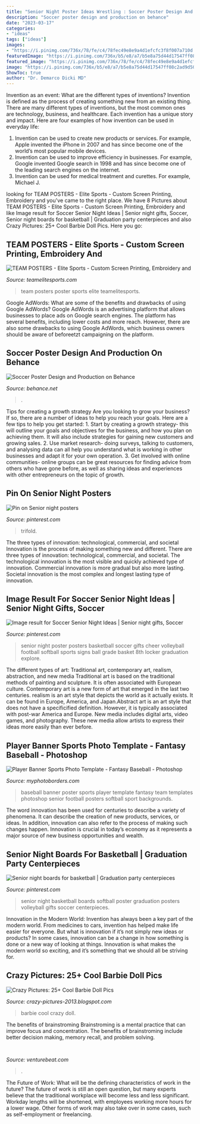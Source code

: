 ```yaml
---
title: "Senior Night Poster Ideas Wrestling : Soccer Poster Design And Production On Behance"
description: "Soccer poster design and production on behance"
date: "2023-03-17"
categories:
- "ideas"
tags: ["ideas"]
images:
- "https://i.pinimg.com/736x/78/fe/c4/78fec49e8e9a4d1efcfc3f8f007a710d.jpg"
featuredImage: "https://i.pinimg.com/736x/b5/e8/a7/b5e8a75d44d17547ff08c2ad9d506033.jpg"
featured_image: "https://i.pinimg.com/736x/78/fe/c4/78fec49e8e9a4d1efcfc3f8f007a710d.jpg"
image: "https://i.pinimg.com/736x/b5/e8/a7/b5e8a75d44d17547ff08c2ad9d506033.jpg"
ShowToc: true
author: "Dr. Demarco Dicki MD"
---
```



Invention as an event: What are the different types of inventions?
Invention is defined as the process of creating something new from an existing thing. There are many different types of inventions, but the most common ones are technology, business, and healthcare. Each invention has a unique story and impact. Here are four examples of how invention can be used in everyday life: 
1. Invention can be used to create new products or services. For example, Apple invented the iPhone in 2007 and has since become one of the world’s most popular mobile devices. 
2. Invention can be used to improve efficiency in businesses. For example, Google invented Google search in 1998 and has since become one of the leading search engines on the internet. 
3. Invention can be used for medical treatment and curettes. For example, Michael J.

	

		
looking for TEAM POSTERS - Elite Sports - Custom Screen Printing, Embroidery and you've came to the right place. We have 8 Pictures about TEAM POSTERS - Elite Sports - Custom Screen Printing, Embroidery and like Image result for Soccer Senior Night Ideas | Senior night gifts, Soccer, Senior night boards for basketball | Graduation party centerpieces and also Crazy Pictures: 25+ Cool Barbie Doll Pics. Here you go:
		
    
## TEAM POSTERS - Elite Sports - Custom Screen Printing, Embroidery And

<img loading=lazy src="https://www.teamelitesports.com/uploads/2/3/3/5/23352724/9015545_4_orig.jpg" onerror="this.onerror=null;this.src='https://tse3.mm.bing.net/th?id=OIP.Yxpi-oY-YN7j_eihp2_lNQHaEj&amp;pid=15.1';" alt="TEAM POSTERS - Elite Sports - Custom Screen Printing, Embroidery and">

_Source: teamelitesports.com_

>team posters poster sports elite teamelitesports. 

	

Google AdWords: What are some of the benefits and drawbacks of using Google AdWords?
Google AdWords is an advertising platform that allows businesses to place ads on Google search engines. The platform has several benefits, including lower costs and more reach. However, there are also some drawbacks to using Google AdWords, which business owners should be aware of beforeetzt campaigning on the platform.

    
## Soccer Poster Design And Production On Behance

<img loading=lazy src="https://mir-s3-cdn-cf.behance.net/project_modules/1400/fc086715014573.5628bec1ce6ca.jpg" onerror="this.onerror=null;this.src='https://tse1.mm.bing.net/th?id=OIP.LPivK04KAkoY8Wbbm6xGbgHaLH&amp;pid=15.1';" alt="Soccer Poster Design and Production on Behance">

_Source: behance.net_

>. 

	

Tips for creating a growth strategy
Are you looking to grow your business? If so, there are a number of ideas to help you reach your goals. Here are a few tips to help you get started: 1. Start by creating a growth strategy- this will outline your goals and objectives for the business, and how you plan on achieving them. It will also include strategies for gaining new customers and growing sales. 2. Use market research- doing surveys, talking to customers, and analysing data can all help you understand what is working in other businesses and adapt it for your own operation. 3. Get involved with online communities- online groups can be great resources for finding advice from others who have gone before, as well as sharing ideas and experiences with other entrepreneurs on the topic of growth. 
    
## Pin On Senior Night Posters

<img loading=lazy src="https://i.pinimg.com/736x/78/fe/c4/78fec49e8e9a4d1efcfc3f8f007a710d.jpg" onerror="this.onerror=null;this.src='https://tse1.mm.bing.net/th?id=OIP.12oXX1oeClybgRLvmjEUagHaHa&amp;pid=15.1';" alt="Pin on Senior night posters">

_Source: pinterest.com_

>trifold. 

	

The three types of innovation: technological, commercial, and societal
Innovation is the process of making something new and different. There are three types of innovation: technological, commercial, and societal. The technological innovation is the most visible and quickly achieved type of innovation. Commercial innovation is more gradual but also more lasting. Societal innovation is the most complex and longest lasting type of innovation.

    
## Image Result For Soccer Senior Night Ideas | Senior Night Gifts, Soccer

<img loading=lazy src="https://i.pinimg.com/736x/b5/e8/a7/b5e8a75d44d17547ff08c2ad9d506033.jpg" onerror="this.onerror=null;this.src='https://tse2.mm.bing.net/th?id=OIP.V7W5SrX_JsxGVc5AYldNBgAAAA&amp;pid=15.1';" alt="Image result for Soccer Senior Night Ideas | Senior night gifts, Soccer">

_Source: pinterest.com_

>senior night poster posters basketball soccer gifts cheer volleyball football softball sports signs ball grade basket 8th locker graduation explore. 

	

The different types of art: Traditional art, contemporary art, realism, abstraction, and new media
Traditional art is based on the traditional methods of painting and sculpture. It is often associated with European culture. Contemporary art is a new form of art that emerged in the last two centuries. realism is an art style that depicts the world as it actually exists. It can be found in Europe, America, and Japan.Abstract art is an art style that does not have a specificified definition. However, it is typically associated with post-war America and Europe. New media includes digital arts, video games, and photography. These new media allow artists to express their ideas more easily than ever before.

    
## Player Banner Sports Photo Template - Fantasy Baseball - Photoshop

<img loading=lazy src="https://cdn3.bigcommerce.com/s-jdhnct1/products/1111/images/2763/fantasy_baseball_48x72_banner__66870.1508855149.500.625.jpg?c=2" onerror="this.onerror=null;this.src='https://tse4.mm.bing.net/th?id=OIP.qzvYOrMoZd5vypCaYYstTgAAAA&amp;pid=15.1';" alt="Player Banner Sports Photo Template - Fantasy Baseball - Photoshop">

_Source: myphotoborders.com_

>baseball banner poster sports player template fantasy team templates photoshop senior football posters softball sport backgrounds. 

	

The word innovation has been used for centuries to describe a variety of phenomena. It can describe the creation of new products, services, or ideas. In addition, innovation can also refer to the process of making such changes happen. Innovation is crucial in today’s economy as it represents a major source of new business opportunities and wealth.

    
## Senior Night Boards For Basketball | Graduation Party Centerpieces

<img loading=lazy src="https://i.pinimg.com/originals/2a/05/b6/2a05b6865e3934a78eed70db2ee2f04b.jpg" onerror="this.onerror=null;this.src='https://tse2.mm.bing.net/th?id=OIP.Tz8c9aiW61zCV0X14_w-7wHaKo&amp;pid=15.1';" alt="Senior night boards for basketball | Graduation party centerpieces">

_Source: pinterest.com_

>senior night basketball boards softball poster graduation posters volleyball gifts soccer centerpieces. 

	

Innovation in the Modern World:
Invention has always been a key part of the modern world. From medicines to cars, invention has helped make life easier for everyone. But what is innovation if it’s not simply new ideas or products? In some cases, innovation can be a change in how something is done or a new way of looking at things. Innovation is what makes the modern world so exciting, and it’s something that we should all be striving for.

    
## Crazy Pictures: 25+ Cool Barbie Doll Pics

<img loading=lazy src="https://3.bp.blogspot.com/-Cs--lyS-EDQ/UN63yFY1g3I/AAAAAAABDwo/X3Ycgy4q338/s1600/2873923474_b928cbfbb4_z.jpg" onerror="this.onerror=null;this.src='https://tse3.mm.bing.net/th?id=OIP.klKliUI1fKaa58MxDfH6HQAAAA&amp;pid=15.1';" alt="Crazy Pictures: 25+ Cool Barbie Doll Pics">

_Source: crazy-pictures-2013.blogspot.com_

>barbie cool crazy doll. 

	

The benefits of brainstroming
Brainstroming is a mental practice that can improve focus and concentration. The benefits of brainstroming include better decision making, memory recall, and problem solving.

    
## 

<img loading=lazy src="https://venturebeat.com/wp-content/uploads/2018/06/iPad-YouTube-Sharing.jpg?w=800" onerror="this.onerror=null;this.src='https://tse1.mm.bing.net/th?id=OIP.aosGBiSwfQX0AHno56hl5QHaFO&amp;pid=15.1';" alt="">

_Source: venturebeat.com_

>. 

	

The Future of Work: What will be the defining characteristics of work in the future?
The future of work is still an open question, but many experts believe that the traditional workplace will become less and less significant. Workday lengths will be shortened, with employees working more hours for a lower wage. Other forms of work may also take over in some cases, such as self-employment or freelancing.

